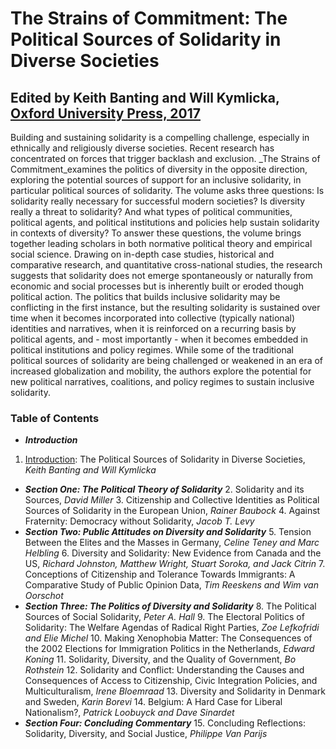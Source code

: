 # The Strains of Commitment: The Political Sources of Solidarity in Diverse Societies

## Edited by Keith Banting and Will Kymlicka, [Oxford University Press, 2017](https://global.oup.com/academic/product/the-strains-of-commitment-9780198795452?cc=ca&lang=en&) 

Building and sustaining solidarity is a compelling challenge, especially in ethnically and religiously diverse societies. Recent research has concentrated on forces that trigger backlash and exclusion. _The Strains of Commitment_examines the politics of diversity in the opposite direction, exploring the potential sources of support for an inclusive solidarity, in particular political sources of solidarity. The volume asks three questions: Is solidarity really necessary for successful modern societies? Is diversity really a threat to solidarity? And what types of political communities, political agents, and political institutions and policies help sustain solidarity in contexts of diversity? To answer these questions, the volume brings together leading scholars in both normative political theory and empirical social science. Drawing on in-depth case studies, historical and comparative research, and quantitative cross-national studies, the research suggests that solidarity does not emerge spontaneously or naturally from economic and social processes but is inherently built or eroded though political action. The politics that builds inclusive solidarity may be conflicting in the first instance, but the resulting solidarity is sustained over time when it becomes incorporated into collective (typically national) identities and narratives, when it is reinforced on a recurring basis by political agents, and - most importantly - when it becomes embedded in political institutions and policy regimes. While some of the traditional political sources of solidarity are being challenged or weakened in an era of increased globalization and mobility, the authors explore the potential for new political narratives, coalitions, and policy regimes to sustain inclusive solidarity.

### Table of Contents

- **_Introduction_**
 
1. [Introduction](#1-introduction): The Political Sources of Solidarity in Diverse Societies, _Keith Banting and Will Kymlicka_
- **_Section One: The Political Theory of Solidarity_**
  2. Solidarity and its Sources, _David Miller_
  3. Citizenship and Collective Identities as Political Sources of Solidarity in the European Union, _Rainer Baubock_
  4. Against Fraternity: Democracy without Solidarity, _Jacob T. Levy_
- **_Section Two: Public Attitudes on Diversity and Solidarity_**
  5. Tension Between the Elites and the Masses in Germany, _Celine Teney and Marc Helbling_
  6. Diversity and Solidarity: New Evidence from Canada and the US, _Richard Johnston, Matthew Wright, Stuart Soroka, and Jack Citrin_
  7. Conceptions of Citizenship and Tolerance Towards Immigrants: A Comparative Study of Public Opinion Data, _Tim Reeskens and Wim van Oorschot_
- **_Section Three: The Politics of Diversity and Solidarity_**
  8. The Political Sources of Social Solidarity, _Peter A. Hall_
  9. The Electoral Politics of Solidarity: The Welfare Agendas of Radical Right Parties, _Zoe Lefkofridi and Elie Michel_
  10. Making Xenophobia Matter: The Consequences of the 2002 Elections for Immigration Politics in the Netherlands, _Edward Koning_
  11. Solidarity, Diversity, and the Quality of Government, _Bo Rothstein_
  12. Solidarity and Conflict: Understanding the Causes and Consequences of Access to Citizenship, Civic Integration Policies, and Multiculturalism, _Irene Bloemraad_
  13. Diversity and Solidarity in Denmark and Sweden, _Karin Borevi_
  14. Belgium: A Hard Case for Liberal Nationalism?, _Patrick Loobuyck and Dave Sinardet_
- **_Section Four: Concluding Commentary_**
  15. Concluding Reflections: Solidarity, Diversity, and Social Justice, _Philippe Van Parijs_
